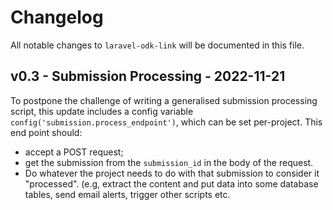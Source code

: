# Changelog

All notable changes to `laravel-odk-link` will be documented in this file.

## v0.3 - Submission Processing - 2022-11-21

To postpone the challenge of writing a generalised submission processing script, this update includes a config variable `config('submission.process_endpoint')`, which can be set per-project. This end point should:

- accept a POST request;
- get the submission from the `submission_id` in the body of the request.
- Do whatever the project needs to do with that submission to consider it "processed". (e.g, extract the content and put data into some database tables, send email alerts, trigger other scripts etc.

